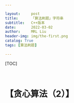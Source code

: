 ```yaml
---

layout:     post
title:      「算法刷题」字符串
subtitle:   C++版本
date:       2022-03-02
author:     MRL Liu
header-img: img/the-first.png
catalog: True
tags: [算法刷题]
   
---
```


[TOC]

​      

# 【贪心算法（2）】

